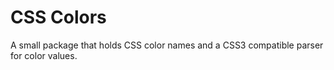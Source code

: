 # CSS Colors

A small package that holds CSS color names and a CSS3 compatible parser
for color values.